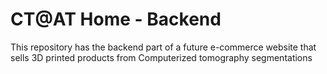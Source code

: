 # CT@AT Home - Backend

This repository has the backend part of a future e-commerce website that sells 3D printed products from Computerized tomography segmentations
